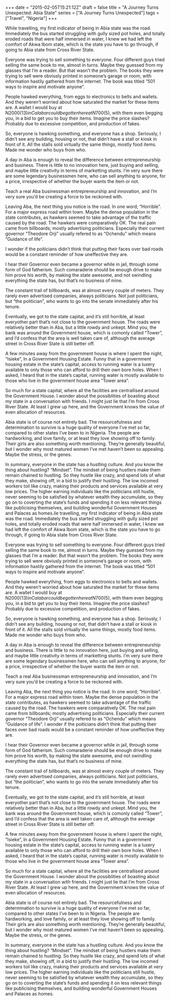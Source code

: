 +++
date = "2015-02-05T15:21:12Z"
draft = false
title = "A Journey Turns Unexpected: Abia State"
series = ["A Journey Turns Unexpected"]
tags = ["Travel", "Nigeria"]
+++

While travelling, my first indicator of being in Abia state was the road. Immediately the bus started struggling with gully sized pot holes, and totally eroded roads that were half immersed in water, I knew we had left the comfort of Akwa Ibom state, which is the state you have to go through, if going to Abia state from Cross River State.

Everyone was trying to sell something to everyone. Four different guys tried selling the same book to me, almost in turns. Maybe they guessed from my glasses that I’m a reader. But that wasn’t the problem. The books they were trying to sell were obviusly printed in someone’s garage or room, with information hastily gathered from the internet. The book was titled “501 ways to inspire and motivate anyone”.

People hawked everything, from eggs to electronics to belts and wallets. And they weren’t worried about how saturated the market for these items are. A wallet I would buy at N2000($13) in Calabar could be gotten here at N700($5), with them even begging you, in a bid to get you to buy their items. Imagine the price slashes? Probably due to excessive competition, and production of fakes.

So, everyone is hawking something, and everyone has a shop. Seriously, I didn’t see any building, housing or not, that didn’t have a stall or kiosk in front of it. All the stalls sold virtually the same things, mostly food items. Made me wonder who buys from who.

A day in Aba is enough to reveal the difference between entrepreneurship and business. There is little to no innovation here, just buying and selling, and maybe little creativity in terms of marketting stunts. I’m very sure there are some legendary businessmen here, who can sell anything to anyone, for a price, irrespective of whether the buyer wants the item or not.

Teach a real Aba businessman entrepreneurship and innovation, and I’m very sure you’d be creating a force to be reckoned with.

Leaving Aba, the next thing you notice is the road. In one word; “Horrible”. For a major express road within town. Maybe the dense population in the state contributes, as hawkers seemed to take advantage of the traffic caused by the road. The hawkers were comparatively OK. The real pain came from billboards; mostly advertising politicians. Especially their current governor “Theodore Orji” usually refered to as “Ochendu” which means “Guidance of life”.

I wonder if the poiticians didn’t think that putting their faces over bad roads would be a constant reminder of how uneffective they are.

I hear their Governor even became a governor while in jail, through some form of God fatherism. Such comaraderie should be enough drive to make him prove his worth, by making the state awesome, and not swindling everything the state has, but that’s no business of mine.

The constant trail of billboards, was at almost every couple of meters. They rarely even advertised companies, always politicians. Not just politicians, but “the politician”, who wants to go into the senate immediately after his tenure.

Eventually, we got to the state capital, and it’s still horrible, at least everyother part that’s not close to the government house. The roads were relatively better than in Aba, but a little rowdy and unkept. Mind you, the bank was around the Government house, which is comonly called “Tower”, and I’d confess that the area is well taken care of, although the average street in Cross River State is still better off.

A few minutes away from the government house is where I spent the night, “Isieke”, In a Government Housing Estate. Funny that in a government housing estate in the state’s capital, access to running water is a luxery available to only those who can afford to drill their own bore holes. When I asked, I heard that in the state’s capital, running water is mostly available to those who live in the government house area “Tower area”.

So much for a state capital, where all the facilities are centrallised around the Government House. I wonder about the possiblities of boasting about my state in a conversation with friends. I might just lie that I’m from Cross River State. At least I grew up here, and the Government knows the value of even allocation of resources.

Abia state is of course not entirely bad. The resourcefulness and determination to survive is a huge quality of everyone I’ve met so far, compared to other states I’ve been to in Nigeria. The people are hardworking, and love family, or at least they love showing off to family. Their girls are also something worth mentioning. They’re generally beautiful, but I wonder why most matured women I’ve met haven’t been so appealing. Maybe the stress, or the genes.

In summary, everyone in the state has a hustling culture. And you know the thing about hustling? “Mindset”. The mindset of being hustlers make them remain chained to hustling. So they hustle like crazy, and spend lots of what they make, showing off, in a bid to justify their hustling. The low incomed workers toil like crazy, making their products and services available at very low prices. The higher earning individuals like the politicians still hustle, never seeming to be satisfied by whatever wealth they accumulate, so they go on to coverting the state’s funds and spending it on less relevant things like publicising themselves, and building wonderful Government Houses and Palaces as homes.ile travelling, my first indicator of being in Abia state was the road. Immediately the bus started struggling with gully sized pot holes, and totally eroded roads that were half immersed in water, I knew we had left the comfort of Akwa Ibom state, which is the state you have to go through, if going to Abia state from Cross River State.

Everyone was trying to sell something to everyone. Four different guys tried selling the same book to me, almost in turns. Maybe they guessed from my glasses that I’m a reader. But that wasn’t the problem. The books they were trying to sell were obviusly printed in someone’s garage or room, with information hastily gathered from the internet. The book was titled “501 ways to inspire and motivate anyone”.

People hawked everything, from eggs to electronics to belts and wallets. And they weren’t worried about how saturated the market for these items are. A wallet I would buy at N2000($13) in Calabar could be gotten here at N700($5), with them even begging you, in a bid to get you to buy their items. Imagine the price slashes? Probably due to excessive competition, and production of fakes.

So, everyone is hawking something, and everyone has a shop. Seriously, I didn’t see any building, housing or not, that didn’t have a stall or kiosk in front of it. All the stalls sold virtually the same things, mostly food items. Made me wonder who buys from who.

A day in Aba is enough to reveal the difference between entrepreneurship and business. There is little to no innovation here, just buying and selling, and maybe little creativity in terms of marketting stunts. I’m very sure there are some legendary businessmen here, who can sell anything to anyone, for a price, irrespective of whether the buyer wants the item or not.

Teach a real Aba businessman entrepreneurship and innovation, and I’m very sure you’d be creating a force to be reckoned with.

Leaving Aba, the next thing you notice is the road. In one word; “Horrible”. For a major express road within town. Maybe the dense population in the state contributes, as hawkers seemed to take advantage of the traffic caused by the road. The hawkers were comparatively OK. The real pain came from billboards; mostly advertising politicians. Especially their current governor “Theodore Orji” usually refered to as “Ochendu” which means “Guidance of life”. I wonder if the poiticians didn’t think that putting their faces over bad roads would be a constant reminder of how uneffective they are.

I hear their Governor even became a governor while in jail, through some form of God fatherism. Such comaraderie should be enough drive to make him prove his worth, by making the state awesome, and not swindling everything the state has, but that’s no business of mine.

The constant trail of billboards, was at almost every couple of meters. They rarely even advertised companies, always politicians. Not just politicians, but “the politician”, who wants to go into the senate immediately after his tenure.

Eventually, we got to the state capital, and it’s still horrible, at least everyother part that’s not close to the government house. The roads were relatively better than in Aba, but a little rowdy and unkept. Mind you, the bank was around the Government house, which is comonly called “Tower”, and I’d confess that the area is well taken care of, although the average street in Cross River State is still better off.

A few minutes away from the government house is where I spent the night, “Isieke”, In a Government Housing Estate. Funny that in a government housing estate in the state’s capital, access to running water is a luxery available to only those who can afford to drill their own bore holes. When I asked, I heard that in the state’s capital, running water is mostly available to those who live in the government house area “Tower area”.

So much for a state capital, where all the facilities are centrallised around the Government House. I wonder about the possiblities of boasting about my state in a conversation with friends. I might just lie that I’m from Cross River State. At least I grew up here, and the Government knows the value of even allocation of resources.

Abia state is of course not entirely bad. The resourcefulness and determination to survive is a huge quality of everyone I’ve met so far, compared to other states I’ve been to in Nigeria. The people are hardworking, and love family, or at least they love showing off to family. Their girls are also something worth mentioning. They’re generally beautiful, but I wonder why most matured women I’ve met haven’t been so appealing. Maybe the stress, or the genes.

In summary, everyone in the state has a hustling culture. And you know the thing about hustling? “Mindset”. The mindset of being hustlers make them remain chained to hustling. So they hustle like crazy, and spend lots of what they make, showing off, in a bid to justify their hustling. The low incomed workers  toil like crazy, making their products and services available at very low prices. The higher earning individuals like the politicians still hustle, never seeming to be satisfied by whatever wealth they accumulate, so they go on to coverting the state’s funds and spending it on less relevant things like publicising themselves, and building wonderful Government Houses and Palaces as homes.
